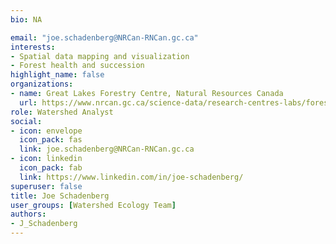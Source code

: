 ```yaml
--- 
bio: NA

email: "joe.schadenberg@NRCan-RNCan.gc.ca"
interests:
- Spatial data mapping and visualization
- Forest health and succession
highlight_name: false
organizations:
- name: Great Lakes Forestry Centre, Natural Resources Canada
  url: https://www.nrcan.gc.ca/science-data/research-centres-labs/forestry-research-centres/great-lakes-forestry-centre/13459
role: Watershed Analyst
social:
- icon: envelope
  icon_pack: fas
  link: joe.schadenberg@NRCan-RNCan.gc.ca
- icon: linkedin
  icon_pack: fab
  link: https://www.linkedin.com/in/joe-schadenberg/
superuser: false
title: Joe Schadenberg
user_groups: [Watershed Ecology Team]
authors:
- J_Schadenberg
---
```









